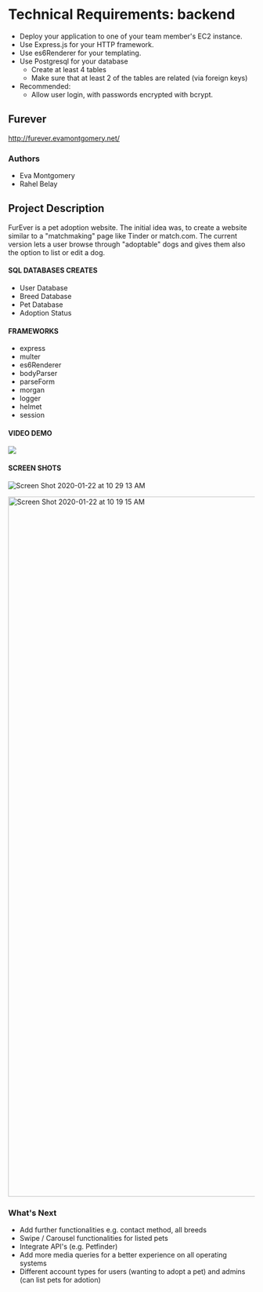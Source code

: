 # Technical Requirements: backend

- Deploy your application to one of your team member's EC2 instance.
- Use Express.js for your HTTP framework.
- Use es6Renderer for your templating.
- Use Postgresql for your database
    - Create at least 4 tables
    - Make sure that at least 2 of the tables are related (via foreign keys)
- Recommended:
    - Allow user login, with passwords encrypted with bcrypt.

## Furever
http://furever.evamontgomery.net/


### Authors  
* Eva Montgomery 
* Rahel Belay 


## Project Description  
FurEver is a pet adoption website. The initial idea was, to create a website similar to a "matchmaking" page like Tinder or match.com. The current version lets a user browse through "adoptable" dogs and gives them also the option to list or edit a dog.



#### SQL DATABASES CREATES
* User Database
* Breed Database
* Pet Database
* Adoption Status

#### FRAMEWORKS
* express
* multer
* es6Renderer
* bodyParser
* parseForm
* morgan
* logger
* helmet
* session


#### VIDEO DEMO
[![](https://user-images.githubusercontent.com/55462764/72954775-832e5900-3d67-11ea-8892-e88656068143.png)](https://www.youtube.com/watch?v=n56pePKVP0w&feature=youtu.be)


#### SCREEN SHOTS 
![Screen Shot 2020-01-22 at 10 29 13 AM](https://user-images.githubusercontent.com/55462764/72907581-0fa63080-3d02-11ea-9f18-1d9287a8049b.png)

<img width="1427" alt="Screen Shot 2020-01-22 at 10 19 15 AM" src="https://user-images.githubusercontent.com/55462764/72906879-e9cc5c00-3d00-11ea-9932-799a8264a7a8.png">


### What's Next
* Add further functionalities e.g. contact method, all breeds
* Swipe / Carousel functionalities for listed pets
* Integrate API's (e.g. Petfinder)
* Add more media queries for a better experience on all operating systems
* Different account types for users (wanting to adopt a pet) and admins (can list pets for adotion)





